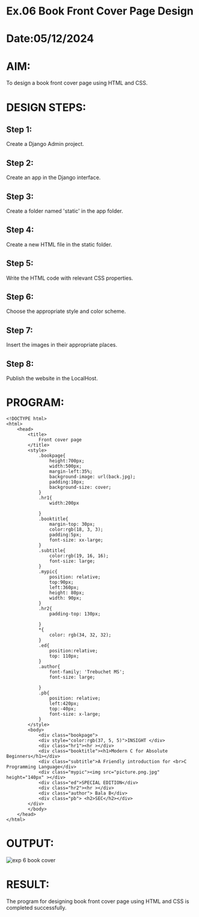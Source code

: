 # Ex.06 Book Front Cover Page Design
# Date:05/12/2024
# AIM:
To design a book front cover page using HTML and CSS.

# DESIGN STEPS:
## Step 1:
Create a Django Admin project.

## Step 2:
Create an app in the Django interface.

## Step 3:
Create a folder named 'static' in the app folder.

## Step 4:
Create a new HTML file in the static folder.

## Step 5:
Write the HTML code with relevant CSS properties.

## Step 6:
Choose the appropriate style and color scheme.

## Step 7:
Insert the images in their appropriate places.

## Step 8:
Publish the website in the LocalHost.

# PROGRAM:
```
<!DOCTYPE html>
<html>
    <head>
        <title>
            Front cover page
        </title>
        <style>
            .bookpage{
                height:700px;
                width:500px;
                margin-left:35%;
                background-image: url(back.jpg);
                padding:10px;
                background-size: cover;
            }
            .hr1{
                width:200px

            }
            .booktitle{
                margin-top: 30px;
                color:rgb(18, 3, 3);
                padding:5px;
                font-size: xx-large;
            }
            .subtitle{
                color:rgb(19, 16, 16);
                font-size: large;
            }
            .mypic{
                position: relative;
                top:90px;
                left:360px;
                height: 80px;
                width: 90px;
            }
            .hr2{
                padding-top: 130px;
            
            }
            *{
                color: rgb(34, 32, 32);
            }
            .ed{
                position:relative;
                top: 110px;
            }
            .author{
                font-family: 'Trebuchet MS';
                font-size: large;
                
            }
            .pb{
                position: relative;
                left:420px;
                top:-40px;
                font-size: x-large;
            }
        </style>
        <body>
            <div class="bookpage">
            <div style="color:rgb(37, 5, 5)">INSIGHT </div>
            <div class="hr1"><hr ></div>
            <div class="booktitle"><h1>Modern C for Absolute Beginners</h1></div>
            <div class="subtitle">A Friendly introduction for <br>C Programming Language</div>
            <div class="mypic"><img src="picture.png.jpg" height="140px" ></div>
            <div class="ed">SPECIAL EDITION</div>
            <div class="hr2"><hr ></div>
            <div class="author"> Bala B</div>
            <div class="pb"> <h2>SEC</h2></div>
        </div>
        </body>
    </head>
</html>
```

# OUTPUT:
![exp 6 book cover](https://github.com/user-attachments/assets/035fed63-cf1f-4d24-a344-76a8e3d9b4c4)

# RESULT:
The program for designing book front cover page using HTML and CSS is completed successfully.
